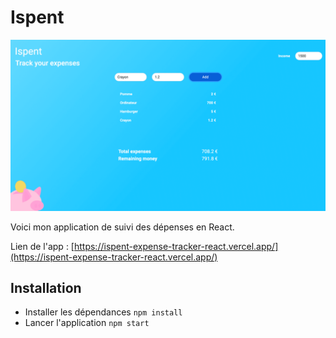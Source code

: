 # Ispent
![Design preview](./src/assets/images/preview_app.png)

Voici mon application de suivi des dépenses en React.

Lien de l'app : [https://ispent-expense-tracker-react.vercel.app/](https://ispent-expense-tracker-react.vercel.app/)

## Installation
 - Installer les dépendances `npm install`
 - Lancer l'application `npm start`